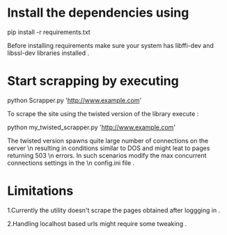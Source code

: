 Install the dependencies using
===================================
pip install -r requirements.txt

Before installing requirements make sure your system has libffi-dev and
libssl-dev libraries installed .

Start scrapping  by executing
===================================
python Scrapper.py 'http://www.example.com'

To scrape the site using the twisted version of the library execute :

python my_twisted_scrapper.py 'http://www.example.com'

The twisted version spawns quite large number of connections on the server \n
resulting in conditions similar to DOS and might leat to pages returning 503 \n
 errors. In such scenarios modify the max concurrent connections settings in the
   \n config.ini file .


Limitations
============
1.Currently the utility doesn't scrape the pages obtained after loggging in .

2.Handling localhost based urls might require some tweaking .